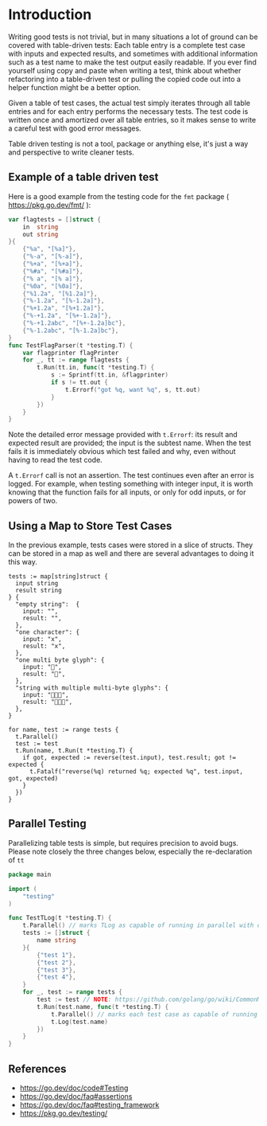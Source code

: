# Introduction
Writing good tests is not trivial, but in many situations a lot of ground can be covered with table-driven tests: Each table entry is a complete test case with inputs and expected results, and sometimes with additional information such as a test name to make the test output easily readable.  If you ever find yourself using copy and paste when writing a test, think about whether refactoring into a table-driven test or pulling the copied code out into a helper function might be a better option.

Given a table of test cases, the actual test simply iterates through all table entries and for each entry performs the necessary tests. The test code is written once and amortized over all table entries, so it makes sense to write a careful test with good error messages.

Table driven testing is not a tool, package or anything else, it's just a way and perspective to write cleaner tests. 

## Example of a table driven test

Here is a good example from the testing code for the ` fmt ` package ( https://pkg.go.dev/fmt/ ):

```go
var flagtests = []struct {
	in  string
	out string
}{
	{"%a", "[%a]"},
	{"%-a", "[%-a]"},
	{"%+a", "[%+a]"},
	{"%#a", "[%#a]"},
	{"% a", "[% a]"},
	{"%0a", "[%0a]"},
	{"%1.2a", "[%1.2a]"},
	{"%-1.2a", "[%-1.2a]"},
	{"%+1.2a", "[%+1.2a]"},
	{"%-+1.2a", "[%+-1.2a]"},
	{"%-+1.2abc", "[%+-1.2a]bc"},
	{"%-1.2abc", "[%-1.2a]bc"},
}
func TestFlagParser(t *testing.T) {
	var flagprinter flagPrinter
	for _, tt := range flagtests {
		t.Run(tt.in, func(t *testing.T) {
			s := Sprintf(tt.in, &flagprinter)
			if s != tt.out {
				t.Errorf("got %q, want %q", s, tt.out)
			}
		})
	}
}
```

Note the detailed error message provided with ` t.Errorf `: its result and expected result are provided; the input is the subtest name. When the test fails it is immediately obvious which test failed and why, even without having to read the test code.

A ` t.Errorf ` call is not an assertion. The test continues even after an error is logged. For example, when testing something with integer input, it is worth knowing that the function fails for all inputs, or only for odd inputs, or for powers of two.

## Using a Map to Store Test Cases

In the previous example, tests cases were stored in a slice of structs.  They can be stored in a map as well and there are several advantages
to doing it this way.

```
tests := map[string]struct {
  input string
  result string
} {
  "empty string":  {
    input: "",
    result: "",
  },
  "one character": {
    input: "x",
    result: "x",
  },
  "one multi byte glyph": {
    input: "🎉",
    result: "🎉",
  },
  "string with multiple multi-byte glyphs": {
    input: "🥳🎉🐶",
    result: "🐶🎉🥳",
  },
}

for name, test := range tests {
  t.Parallel()
  test := test
  t.Run(name, t.Run(t *testing.T) {
    if got, expected := reverse(test.input), test.result; got != expected {
      t.Fatalf("reverse(%q) returned %q; expected %q", test.input, got, expected)
    }
  })
}
```

## Parallel Testing

Parallelizing table tests is simple, but requires precision to avoid bugs.
Please note closely the three changes below, especially the re-declaration of `tt`

```go
package main

import (
	"testing"
)

func TestTLog(t *testing.T) {
	t.Parallel() // marks TLog as capable of running in parallel with other tests
	tests := []struct {
		name string
	}{
		{"test 1"},
		{"test 2"},
		{"test 3"},
		{"test 4"},
	}
	for _, test := range tests {
		test := test // NOTE: https://github.com/golang/go/wiki/CommonMistakes#using-goroutines-on-loop-iterator-variables
		t.Run(test.name, func(t *testing.T) {
			t.Parallel() // marks each test case as capable of running in parallel with each other 
			t.Log(test.name)
		})
	}
}
```

## References

  * https://go.dev/doc/code#Testing
  * https://go.dev/doc/faq#assertions
  * https://go.dev/doc/faq#testing_framework
  * https://pkg.go.dev/testing/